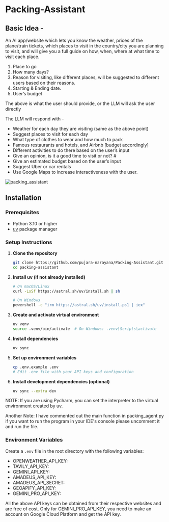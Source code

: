 # Packing-Assistant

## Basic Idea - 

An AI app/website which lets you know the weather, prices of the plane/train tickets, which places to visit in the country/city you are planning to visit, and will give you a full guide on how, when, where at what time to visit each place.

1. Place to go
2. How many days?
3. Reason for visiting, like different places, will be suggested to different users based on their reasons.
4. Starting & Ending date.
5. User’s budget

The above is what the user should provide, or the LLM will ask the user directly  

The LLM will respond with - 

* Weather for each day they are visiting (same as the above point)
* Suggest places to visit for each day
* What type of clothes to wear and how much to pack 
* Famous restaurants and hotels, and Airbnb [budget accordingly]
* Different activities to do there based on the user’s input
* Give an opinion, is it a good time to visit or not? #
* Give an estimated budget based on the user’s input
* Suggest Uber or car rentals
* Use Google Maps to increase interactiveness with the user.

![packing_assistant](https://github.com/user-attachments/assets/4cda27cf-364b-4243-a154-5506d4873c1e)


## Installation

### Prerequisites

- Python 3.10 or higher
- [uv](https://github.com/astral-sh/uv) package manager

### Setup Instructions

1. **Clone the repository**
   ```bash
   git clone https://github.com/pujara-narayana/Packing-Assistant.git
   cd packing-assistant
   ```

2. **Install uv (if not already installed)**
   ```bash
   # On macOS/Linux
   curl -LsSf https://astral.sh/uv/install.sh | sh
   
   # On Windows
   powershell -c "irm https://astral.sh/uv/install.ps1 | iex"
   ```

3. **Create and activate virtual environment**
   ```bash
   uv venv
   source .venv/bin/activate  # On Windows: .venv\Scripts\activate
   ```
4. **Install dependencies**
   ```bash
   uv sync
   ```

5. **Set up environment variables**
   ```bash
   cp .env.example .env
   # Edit .env file with your API keys and configuration
   ```

6. **Install development dependencies (optional)**
   ```bash
   uv sync --extra dev
   ```
NOTE: If you are using Pycharm, you can set the interpreter to the virtual environment created by uv.

Another Note: I have commented out the main function in packing_agent.py if you want to run the program in your IDE's console please uncomment it and run the file.

### Environment Variables

Create a `.env` file in the root directory with the following variables:

* OPENWEATHER_API_KEY:
* TAVILY_API_KEY:
* GEMINI_API_KEY:
* AMADEUS_API_KEY:
* AMADEUS_API_SECRET: 
* GEOAPIFY_API_KEY:
* GEMINI_PRO_API_KEY:

All the above API keys can be obtained from their respective websites and are free of cost. Only for GEMINI_PRO_API_KEY, you need to make an account on Google Cloud Platform and get the API key.
